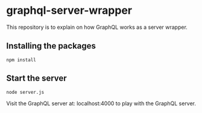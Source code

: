 # graphql-server-wrapper

This repository is to explain on how GraphQL works as a server wrapper.

## Installing the packages
`npm install`

## Start the server
`node server.js`


Visit the GraphQL server at: localhost:4000 to play with the GraphQL server.
